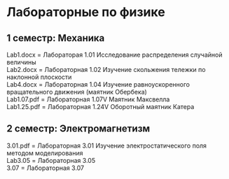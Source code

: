 # Лабораторные по физике
## 1 семестр: Механика
Lab1.docx = Лабораторая 1.01 Исследование распределения случайной величины\
Lab2.docx = Лабораторная 1.02 Изучение скольжения тележки по наклонной плоскости\
Lab4.docx = Лабораторная 1.04 Изучение равноускоренного вращательного движения (маятник Обербека)\
Lab1.07.pdf = Лабораторная 1.07V Маятник Максвелла\
Lab1.25.pdf = Лабораторная 1.24V Оборотный маятник Катера
## 2 семестр: Электромагнетизм
3.01.pdf = Лабораторная 3.01 Изучение электростатического поля методом моделирования\
Lab3.05 = Лабораторная 3.05\
3.07 = Лабораторная 3.07

